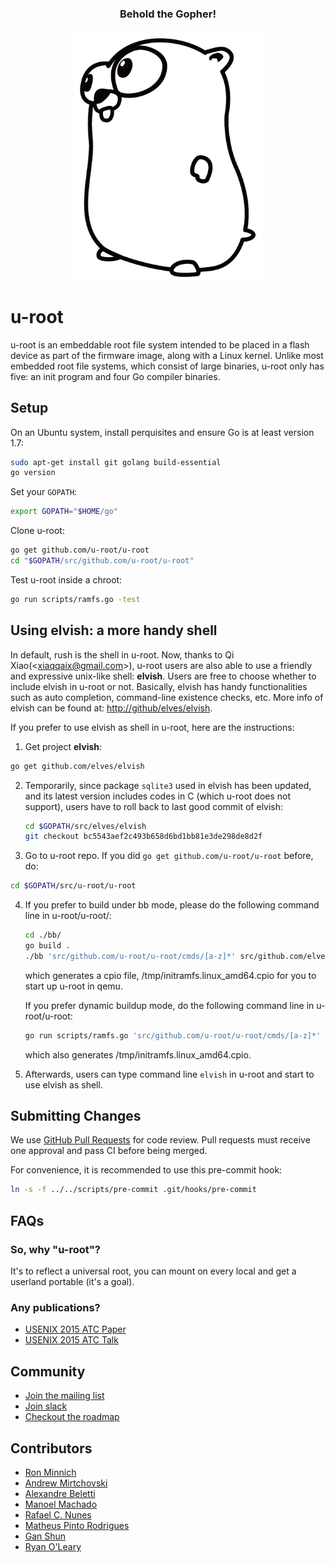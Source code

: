 <center>
  <h3>Behold the Gopher!</h3>
  <img src="img/u-root-logo.png" alt="u-root logo" width=300 />
</center>


# u-root

u-root is an embeddable root file system intended to be placed in a flash device
as part of the firmware image, along with a Linux kernel. Unlike most embedded
root file systems, which consist of large binaries, u-root only has five: an
init program and four Go compiler binaries.


## Setup

On an Ubuntu system, install perquisites and ensure Go is at least version 1.7:

```sh
sudo apt-get install git golang build-essential
go version
```

Set your `GOPATH`:

```sh
export GOPATH="$HOME/go"
```

Clone u-root:

```sh
go get github.com/u-root/u-root
cd "$GOPATH/src/github.com/u-root/u-root"
```

Test u-root inside a chroot:

```sh
go run scripts/ramfs.go -test
```


## Using elvish: a more handy shell

In default, rush is the shell in u-root. Now, thanks to Qi Xiao(\<xiaqqaix@gmail.com\>), u-root users are also able to use a friendly and expressive unix-like shell: __elvish__. Users are free to choose whether to include elvish in u-root or not. Basically, elvish has handy functionalities such as auto completion, command-line existence checks, etc. More info of elvish can be found at: [http://github/elves/elvish](http://github.com/elves/elvish).

If you prefer to use elvish as shell in u-root, here are the instructions:

1. Get project __elvish__:
  ```sh
  go get github.com/elves/elvish
  ```

2. Temporarily, since package `sqlite3` used in elvish has been updated, and its latest
   version includes codes in C (which u-root does not support), users have to
   roll back to last good commit of elvish:
   ```sh
   cd $GOPATH/src/elves/elvish
   git checkout bc5543aef2c493b658d6bd1bb81e3de298de8d2f
   ```

3. Go to u-root repo. If you did `go get github.com/u-root/u-root` before, do:
  ```sh
  cd $GOPATH/src/u-root/u-root
  ```

4. If you prefer to build under bb mode, please do the following command line
   in u-root/u-root/:
   ```sh
   cd ./bb/
   go build .
   ./bb 'src/github.com/u-root/u-root/cmds/[a-z]*' src/github.com/elves/elvish
   ```
   which generates a cpio file, /tmp/initramfs.linux\_amd64.cpio for you to
   start up u-root in qemu.

   If you prefer dynamic buildup mode, do the following command line in u-root/u-root:
   ```sh
   go run scripts/ramfs.go 'src/github.com/u-root/u-root/cmds/[a-z]*' src/github.com/elves/elvish
   ```
   which also generates /tmp/initramfs.linux\_amd64.cpio.

5. Afterwards, users can type command line `elvish` in u-root and start to use elvish as shell.



## Submitting Changes

We use [GitHub Pull Requests](https://github.com/u-root/u-root/pulls) for code
review. Pull requests must receive one approval and pass CI before being merged.

For convenience, it is recommended to use this pre-commit hook:

```sh
ln -s -f ../../scripts/pre-commit .git/hooks/pre-commit
```


## FAQs

### So, why "u-root"?

It's to reflect a universal root, you can mount on every
local and get a userland portable (it's a goal).

### Any publications?

- [USENIX 2015 ATC Paper](https://www.usenix.org/system/files/conference/atc15/atc15-paper-minnich.pdf)
- [USENIX 2015 ATC Talk](https://www.usenix.org/conference/atc15/technical-session/presentation/minnich)


## Community

- [Join the mailing list](https://groups.google.com/forum/#!forum/u-root)
- [Join slack](https://u-root.slack.com/)
- [Checkout the roadmap](https://github.com/u-root/u-root/blob/master/roadmap.md)


## Contributors

* [Ron Minnich](https://github.com/rminnich)
* [Andrew Mirtchovski](https://github.com/mirtchovski)
* [Alexandre Beletti](https://github.com/rhiguita)
* [Manoel Machado](https://github.com/ryukinix)
* [Rafael C. Nunes](https://github.com/rafaelcn)
* [Matheus Pinto Rodrigues](https://github.com/mathgamain)
* [Gan Shun](https://github.com/GanShun)
* [Ryan O'Leary](https://github.com/rjoleary)

